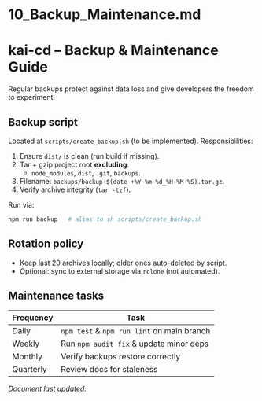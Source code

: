 # 10_Backup_Maintenance.md
# kai-cd – Backup & Maintenance Guide

Regular backups protect against data loss and give developers the freedom to experiment.

## Backup script
Located at `scripts/create_backup.sh` (to be implemented). Responsibilities:
1. Ensure `dist/` is clean (run build if missing).
2. Tar + gzip project root **excluding**:
   * `node_modules`, `dist`, `.git`, `backups`.
3. Filename: `backups/backup-$(date +%Y-%m-%d_%H-%M-%S).tar.gz`.
4. Verify archive integrity (`tar -tzf`).

Run via:
```bash
npm run backup   # alias to sh scripts/create_backup.sh
```

## Rotation policy
* Keep last 20 archives locally; older ones auto-deleted by script.
* Optional: sync to external storage via `rclone` (not automated).

## Maintenance tasks
| Frequency | Task |
|-----------|------|
| Daily     | `npm test` & `npm run lint` on main branch |
| Weekly    | Run `npm audit fix` & update minor deps |
| Monthly   | Verify backups restore correctly |
| Quarterly | Review docs for staleness |

*Document last updated: <!--timestamp-->* 